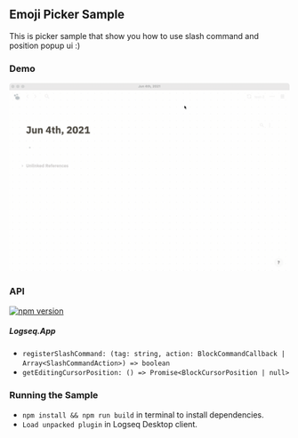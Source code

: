 ## Emoji Picker Sample

This is picker sample that show you how to use slash command and position popup ui :)

### Demo

![demo](./demo.gif)

### API

[![npm version](https://badge.fury.io/js/%40logseq%2Flibs.svg)](https://badge.fury.io/js/%40logseq%2Flibs)

##### Logseq.App

- `registerSlashCommand: (tag: string, action: BlockCommandCallback | Array<SlashCommandAction>) => boolean`
- `getEditingCursorPosition: () => Promise<BlockCursorPosition | null>`

### Running the Sample

- `npm install && npm run build` in terminal to install dependencies.
- `Load unpacked plugin` in Logseq Desktop client.
